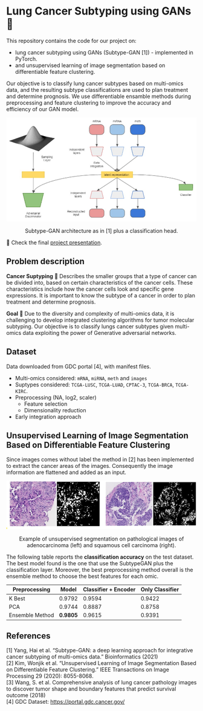 # Lung Cancer Subtyping using GANs 🧬

This repository contains the code for our project on: 
- lung cancer subtyping using GANs (Subtype-GAN [1]) - implemented in PyTorch.
- and unsupervised learning of image segmentation based on differentiable feature clustering. 

Our objective is to classify lung cancer subtypes based on multi-omics data, and the resulting subtype classifications are used to plan treatment and determine prognosis. We use differentiable ensamble methods during preprocessing and feature clustering to improve the accuracy and efficiency of our GAN model.

![example](/images/subtypeGAN_architecture.jpg)
<p align = "center">
Subtype-GAN architecture as in [1] plus a classification head.
</p>

🔗 Check the final [project presentation](presentation.pdf).

## Problem description
**Cancer Suptyping** 🧬 Describes the smaller groups that a type of cancer can be divided into, based on certain characteristics of the cancer cells. These characteristics include how the cancer cells look and specific gene expressions. It is important to know the subtype of a cancer in order to plan treatment and determine prognosis.

**Goal** 🎯 Due to the diversity and complexity of multi-omics data, it is challenging to develop integrated clustering algorithms for tumor molecular subtyping. 
Our objective is to classify lungs cancer subtypes given multi-omics data exploiting the power of Generative adversarial networks.

## Dataset
Data downloaded from GDC portal [4], with manifest files.
- Multi-omics considered: `mRNA`, `miRNA`, `meth` and `images`
- Suptypes considered: `TCGA-LUSC`, `TCGA-LUAD`, `CPTAC-3`, `TCGA-BRCA`, `TCGA-KIRC`.
- Preprocessing (NA, log2, scaler)
  - Feature selection 
  - Dimensionality reduction
- Early integration approach

## Unsupervised Learning of Image Segmentation Based on Differentiable Feature Clustering
Since images comes without label the method in [2] has been implemented to extract the cancer areas of the images. Consequently the image information are flattened and added as an input.

![example](/images/example_unsupervised_seg.jpg)
<p align = "center">
Example of unsupervised segmentation on pathological images of adenocarcinoma (left) and squamous cell carcinoma (right).
</p>

The following table reports the **classification accuracy** on the test dataset. The best model found is the one that use the SubtypeGAN plus the classification layer. Moreover, the best preprocessing method overall is the ensemble method to choose the best features for each omic.

| Preprocessing | Model | Classifier + Encoder | Only Classifier |
| --- | --- | --- | --- |
| K Best | 0.9792 | 0.9594 | 0.9422 | 
| PCA | 0.9744 | 0.8887 | 0.8758 | 
| Ensemble Method | **0.9805** | 0.9615 | 0.9391 | 

## References
[1] Yang, Hai et al. “Subtype-GAN: a deep learning approach for integrative cancer subtyping of multi-omics data.” Bioinformatics (2021) <br>
[2] Kim, Wonjik et al. “Unsupervised Learning of Image Segmentation Based on Differentiable Feature Clustering.” IEEE Transactions on Image Processing 29 (2020): 8055-8068. <br>
[3] Wang, S. et al. Comprehensive analysis of lung cancer pathology images to discover tumor shape and boundary features that predict survival outcome (2018) <br>
[4] GDC Dataset: https://portal.gdc.cancer.gov/

